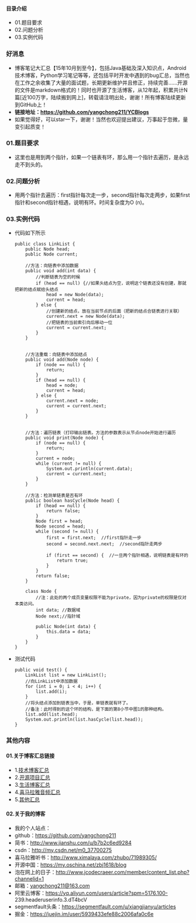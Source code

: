 #### 目录介绍
- 01.题目要求
- 02.问题分析
- 03.实例代码



### 好消息
- 博客笔记大汇总【15年10月到至今】，包括Java基础及深入知识点，Android技术博客，Python学习笔记等等，还包括平时开发中遇到的bug汇总，当然也在工作之余收集了大量的面试题，长期更新维护并且修正，持续完善……开源的文件是markdown格式的！同时也开源了生活博客，从12年起，积累共计N篇[近100万字，陆续搬到网上]，转载请注明出处，谢谢！所有博客陆续更新到GitHub上！
- **链接地址：https://github.com/yangchong211/YCBlogs**
- 如果觉得好，可以star一下，谢谢！当然也欢迎提出建议，万事起于忽微，量变引起质变！




### 01.题目要求
- 这里也是用到两个指针，如果一个链表有环，那么用一个指针去遍历，是永远走不到头的。


### 02.问题分析
- 用两个指针去遍历：first指针每次走一步，second指针每次走两步，如果first指针和second指针相遇，说明有环。时间复杂度为O (n)。


### 03.实例代码
- 代码如下所示
    ```
    public class LinkList {
        public Node head;
        public Node current;
    
        //方法：向链表中添加数据
        public void add(int data) {
            //判断链表为空的时候
            if (head == null) {//如果头结点为空，说明这个链表还没有创建，那就把新的结点赋给头结点
                head = new Node(data);
                current = head;
            } else {
                //创建新的结点，放在当前节点的后面（把新的结点合链表进行关联）
                current.next = new Node(data);
                //把链表的当前索引向后移动一位
                current = current.next;
            }
        }
    
    
        //方法重载：向链表中添加结点
        public void add(Node node) {
            if (node == null) {
                return;
            }
            if (head == null) {
                head = node;
                current = head;
            } else {
                current.next = node;
                current = current.next;
            }
        }
    
    
        //方法：遍历链表（打印输出链表。方法的参数表示从节点node开始进行遍历
        public void print(Node node) {
            if (node == null) {
                return;
            }
            current = node;
            while (current != null) {
                System.out.println(current.data);
                current = current.next;
            }
        }
    
        //方法：检测单链表是否有环
        public boolean hasCycle(Node head) {
            if (head == null) {
                return false;
            }
            Node first = head;
            Node second = head;
            while (second != null) {
                first = first.next;  //first指针走一步
                second = second.next.next;  //second指针走两步
    
                if (first == second) {  //一旦两个指针相遇，说明链表是有环的
                    return true;
                }
            }
            return false;
        }
    
        class Node {
            //注：此处的两个成员变量权限不能为private，因为private的权限是仅对本类访问。
            int data; //数据域
            Node next;//指针域
    
            public Node(int data) {
                this.data = data;
            }
        }
    }
    ```
- 测试代码
    ```
    public void test() {
        LinkList list = new LinkList();
        //向LinkList中添加数据
        for (int i = 0; i < 4; i++) {
            list.add(i);
        }
        //将头结点添加到链表当中，于是，单链表就有环了。
        //备注：此时得到的这个环的结构，是下面的第8小节中图1的那种结构。
        list.add(list.head);  
        System.out.println(list.hasCycle(list.head));
    }
    ```



### 其他内容
#### 01.关于博客汇总链接
- 1.[技术博客汇总](https://www.jianshu.com/p/614cb839182c)
- 2.[开源项目汇总](https://blog.csdn.net/m0_37700275/article/details/80863574)
- 3.[生活博客汇总](https://blog.csdn.net/m0_37700275/article/details/79832978)
- 4.[喜马拉雅音频汇总](https://www.jianshu.com/p/f665de16d1eb)
- 5.[其他汇总](https://www.jianshu.com/p/53017c3fc75d)



#### 02.关于我的博客
- 我的个人站点：
- github：https://github.com/yangchong211
- 简书：http://www.jianshu.com/u/b7b2c6ed9284
- csdn：http://my.csdn.net/m0_37700275
- 喜马拉雅听书：http://www.ximalaya.com/zhubo/71989305/
- 开源中国：https://my.oschina.net/zbj1618/blog
- 泡在网上的日子：http://www.jcodecraeer.com/member/content_list.php?channelid=1
- 邮箱：yangchong211@163.com
- 阿里云博客：https://yq.aliyun.com/users/article?spm=5176.100- 239.headeruserinfo.3.dT4bcV
- segmentfault头条：https://segmentfault.com/u/xiangjianyu/articles
- 掘金：https://juejin.im/user/5939433efe88c2006afa0c6e




